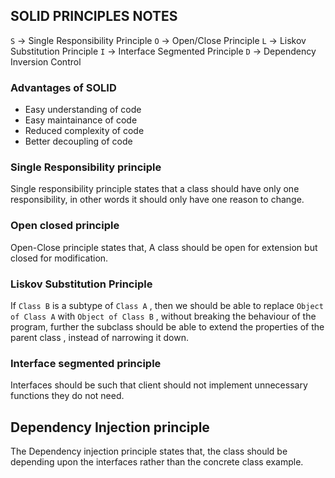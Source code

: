 ## SOLID PRINCIPLES NOTES
`S` -> Single Responsibility Principle
`O` -> Open/Close Principle
`L` -> Liskov Substitution Principle
`I` -> Interface Segmented Principle
`D` -> Dependency Inversion Control

### Advantages of SOLID
- Easy understanding of code
- Easy maintainance of code
- Reduced complexity of code
- Better decoupling of code

### Single Responsibility principle
Single responsibility principle states that a class should have only one responsibility, in other words it should only have one reason to change.


### Open closed principle
Open-Close principle states that, A class should be open for extension but closed for modification.

### Liskov Substitution Principle
If `Class B` is a subtype of `Class A` , then we should be able to replace `Object of Class A` with `Object of Class B` , without breaking the behaviour of the program, 
further the subclass should be able to extend the properties of the parent class , instead of narrowing it down.

### Interface segmented principle
Interfaces should be such that client should not implement unnecessary functions they do not need.

## Dependency Injection principle
The Dependency injection principle states that, the class should be depending upon the interfaces rather than the concrete class example.